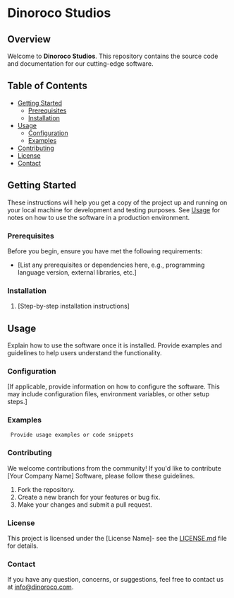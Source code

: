 
# Dinoroco Studios

## Overview

Welcome to **Dinoroco Studios**. This repository contains the source code and documentation for our cutting-edge software.

## Table of Contents

- [Getting Started](#getting-started)
  - [Prerequisites](#prerequisites)
  - [Installation](#installation)
- [Usage](#usage)
  - [Configuration](#configuration)
  - [Examples](#examples)
- [Contributing](#contributing)
- [License](#license)
- [Contact](#contact)

## Getting Started

These instructions will help you get a copy of the project up and running on your local machine for development and testing purposes. See [Usage](#usage) for notes on how to use the software in a production environment.

### Prerequisites

Before you begin, ensure you have met the following requirements:

- [List any prerequisites or dependencies here, e.g., programming language version, external libraries, etc.]

### Installation

1. [Step-by-step installation instructions]

## Usage

Explain how to use the software once it is installed. Provide examples and guidelines to help users understand the functionality.

### Configuration

[If applicable, provide information on how to configure the software. This may include configuration files, environment variables, or other setup steps.]

### Examples

```bash
 Provide usage examples or code snippets
```

### Contributing

We welcome contributions from the community! If you'd like to contribute  [Your  Company Name] Software, please follow these guidelines.

1. Fork the repository.
2. Create a new branch for your features or bug fix.
3. Make your changes and submit a pull request.

### License

This project is licensed under the [License Name]- see the [LICENSE.md](LICENSE.md) file for details.

### Contact

If you have any question, concerns, or suggestions, feel free to contact us at [info@dinoroco.com](mailto:info@dinoroco.com).
